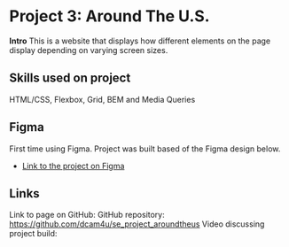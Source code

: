 # Project 3: Around The U.S.

**Intro**
This is a website that displays how different elements on the page display depending on varying screen sizes.

## Skills used on project

HTML/CSS, Flexbox, Grid, BEM and Media Queries

## Figma

First time using Figma. Project was built based of the Figma design below.

- [Link to the project on Figma](https://www.figma.com/file/ii4xxsJ0ghevUOcssTlHZv/Sprint-3%3A-Around-the-US?node-id=0%3A1)

## Links

Link to page on GitHub:
GitHub repository: https://github.com/dcam4u/se_project_aroundtheus
Video discussing project build:

